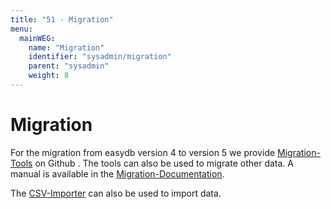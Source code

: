```yaml
---
title: "51 - Migration"
menu:
  mainWEG:
    name: "Migration"
    identifier: "sysadmin/migration"
    parent: "sysadmin"
    weight: 8
---
```

# Migration


For the migration from easydb version 4 to version 5 we provide [Migration-Tools](https://github.com/programmfabrik/easydb-migration-tools) on Github . The tools can also be used to migrate other data. A manual is available in the [Migration-Documentation](https://github.com/programmfabrik/easydb-migration-tools/blob/master/migration.md).

The [CSV-Importer](/en/webfrontend/datamanagement/lists/csvimport) can also be used to import data.
